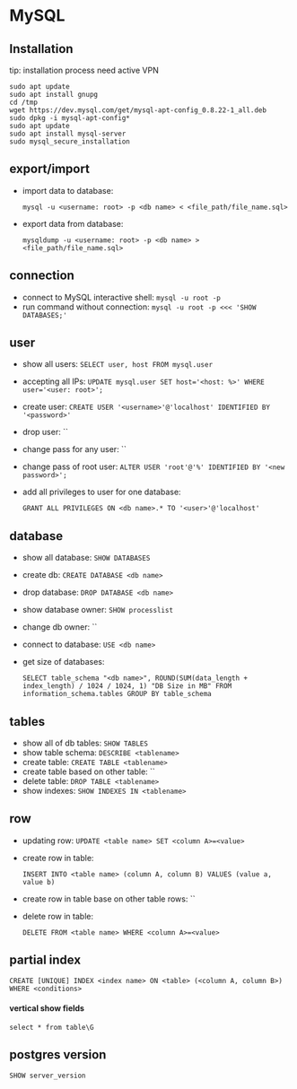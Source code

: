 # MySQL

## Installation

tip: installation process need active VPN

```
sudo apt update
sudo apt install gnupg
cd /tmp
wget https://dev.mysql.com/get/mysql-apt-config_0.8.22-1_all.deb
sudo dpkg -i mysql-apt-config*
sudo apt update
sudo apt install mysql-server
sudo mysql_secure_installation
```

## export/import

- import data to database:

  `mysql -u <username: root> -p <db name> < <file_path/file_name.sql>`

- export data from database:

  `mysqldump -u <username: root> -p <db name> > <file_path/file_name.sql>`

## connection

- connect to MySQL interactive shell: `mysql -u root -p`
- run command without connection: `mysql -u root -p <<< 'SHOW DATABASES;'`

## user

- show all users: `SELECT user, host FROM mysql.user`

- accepting all IPs: `UPDATE mysql.user SET host='<host: %>' WHERE user='<user: root>';`

- create user: `CREATE USER '<username>'@'localhost' IDENTIFIED BY '<password>'`

- drop user: ``

- change pass for any user: ``

- change pass of root user: `ALTER USER 'root'@'%' IDENTIFIED BY '<new password>';`

- add all privileges to user for one database:

  `GRANT ALL PRIVILEGES ON <db name>.* TO '<user>'@'localhost'`

## database

- show all database: `SHOW DATABASES`

- create db: `CREATE DATABASE <db name>`

- drop database: `DROP DATABASE <db name>`

- show database owner: `SHOW processlist`

- change db owner: ``

- connect to database: `USE <db name>`

- get size of databases:

  `SELECT table_schema "<db name>", ROUND(SUM(data_length + index_length) / 1024 / 1024, 1) "DB Size in MB" FROM information_schema.tables GROUP BY table_schema`

## tables

- show all of db tables: `SHOW TABLES`
- show table schema: `DESCRIBE <tablename>`
- create table: `CREATE TABLE <tablename>`
- create table based on other table: ``
- delete table: `DROP TABLE <tablename>`
- show indexes: `SHOW INDEXES IN <tablename>`

## row

- updating row: `UPDATE <table name> SET <column A>=<value>`

- create row in table:

  `INSERT INTO <table name> (column A, column B) VALUES (value a, value b)`

- create row in table base on other table rows: ``

- delete row in table:

  `DELETE FROM <table name> WHERE <column A>=<value>`

## partial index

`CREATE [UNIQUE] INDEX <index name> ON <table> (<column A, column B>) WHERE <conditions>`

#### vertical show fields

`select * from table\G`

## postgres version

`SHOW server_version`

